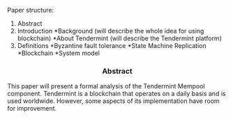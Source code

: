 Paper structure:
1. Abstract
2. Introduction
*Background (will describe the whole idea for using blockchain)
*About Tendermint (will describe the Tendermint platform)
3. Definitions
*Byzantine fault tolerance
*State Machine Replication
*Blockchain
*System model

<div align='center'> 
	<h3>Abstract</h3>
</div>

This paper will present a formal analysis of the Tendermint Mempool component. Tendermint is a blockchain that operates on a daily basis and is used worldwide. However, some aspects of its implementation have room for improvement.

<!--stackedit_data:
eyJoaXN0b3J5IjpbMTg2NjYwODUxOCwxNzcyMzE5Nzk1LDQ4MT
MxOTU5Nyw3MjUyNTA0NTksLTEwMzg3NzMyMzcsLTEzOTYzNDE5
NCwxNjk5MzQ5NDgyXX0=
-->